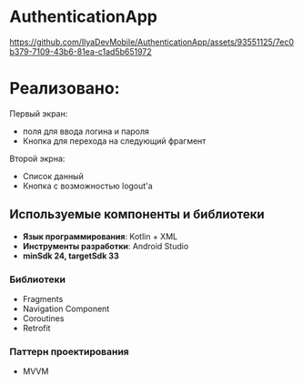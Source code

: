 # AuthenticationApp


https://github.com/IlyaDevMobile/AuthenticationApp/assets/93551125/7ec0b379-7109-43b6-81ea-c1ad5b651972


# Реализовано:
Первый экран:
 - поля для ввода логина и пароля
 - Кнопка для перехода на следующий фрагмент

Второй экрна:
 - Список данный
 - Кнопка с возможностью logout'а


## Используемые компоненты и библиотеки

- **Язык программирования**:  Kotlin + XML
- **Инструменты разработки**: Android Studio
- **minSdk 24, targetSdk 33**


### Библиотеки 

- Fragments
- Navigation Component
- Coroutines
- Retrofit

### Паттерн проектирования
 - MVVM
